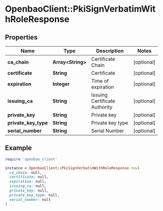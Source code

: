 # OpenbaoClient::PkiSignVerbatimWithRoleResponse

## Properties

| Name | Type | Description | Notes |
| ---- | ---- | ----------- | ----- |
| **ca_chain** | **Array&lt;String&gt;** | Certificate Chain | [optional] |
| **certificate** | **String** | Certificate | [optional] |
| **expiration** | **Integer** | Time of expiration | [optional] |
| **issuing_ca** | **String** | Issuing Certificate Authority | [optional] |
| **private_key** | **String** | Private key | [optional] |
| **private_key_type** | **String** | Private key type | [optional] |
| **serial_number** | **String** | Serial Number | [optional] |

## Example

```ruby
require 'openbao_client'

instance = OpenbaoClient::PkiSignVerbatimWithRoleResponse.new(
  ca_chain: null,
  certificate: null,
  expiration: null,
  issuing_ca: null,
  private_key: null,
  private_key_type: null,
  serial_number: null
)
```

